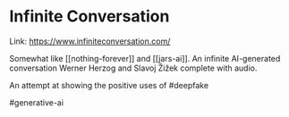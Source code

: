 # Infinite Conversation

Link: https://www.infiniteconversation.com/

Somewhat like [[nothing-forever]] and [[jars-ai]]. An infinite AI-generated conversation Werner Herzog and Slavoj Žižek complete with audio.

An attempt at showing the positive uses of #deepfake

#generative-ai